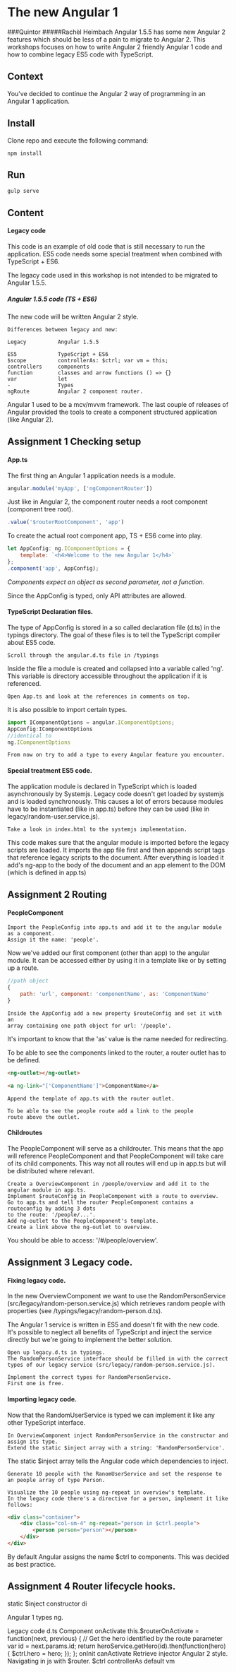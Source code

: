 # The new Angular 1
###Quintor
#####Rachèl Heimbach
Angular 1.5.5 has some new Angular 2 features which should be less of a pain to migrate to Angular 2.
This workshops focuses on how to write Angular 2 friendly Angular 1 code and how to combine legacy ES5 code with TypeScript.

## Context
You've decided to continue the Angular 2 way of programming in an Angular 1 application. 

## Install
Clone repo and execute the following command:
```
npm install
```

## Run
```
gulp serve
```

## Content
#### Legacy code
This code is an example of old code that is still necessary to run the application.
ES5 code needs some special treatment when combined with TypeScript + ES6.

The legacy code used in this workshop is not intended to be migrated to Angular 1.5.5.

##### Angular 1.5.5 code (TS + ES6)
The new code will be written Angular 2 style.
```
Differences between legacy and new:

Legacy          Angular 1.5.5

ES5             TypeScript + ES6
$scope          controllerAs: $ctrl; var vm = this;
controllers     components
function        classes and arrow functions () => {}
var             let
-               Types
ngRoute         Angular 2 component router.     
```

Angular 1 used to be a mcv/mvvm framework. The last couple of releases of Angular
provided the tools to create a component structured application (like Angular 2).

## Assignment 1 Checking setup
#### App.ts
The first thing an Angular 1 application needs is a module.
```javascript
angular.module('myApp', ['ngComponentRouter'])
```
Just like in Angular 2, the component router needs a root component (component tree root).
```javascript
.value('$routerRootComponent', 'app')
```
To create the actual root component app, TS + ES6 come into play.
```javascript
let AppConfig: ng.IComponentOptions = {
    template: `<h4>Welcome to the new Angular 1</h4>`
};
.component('app', AppConfig);
```
_Components expect an object as second parameter, not a function._

Since the AppConfig is typed, only API attributes are allowed.

#### TypeScript Declaration files.
The type of AppConfig is stored in a so called declaration file (d.ts) in the
typings directory. The goal of these files is to tell the TypeScript compiler
about ES5 code.

```
Scroll through the angular.d.ts file in /typings
```
Inside the file a module is created and collapsed into a variable called 'ng'.
This variable is directory accessible throughout the application if it is 
referenced.
```
Open App.ts and look at the references in comments on top.
```
It is also possible to import certain types.
```javascript
import IComponentOptions = angular.IComponentOptions;
AppConfig:IComponentOptions
//identical to
ng.IComponentOptions
```

```
From now on try to add a type to every Angular feature you encounter.
```

#### Special treatment ES5 code.
The application module is declared in TypeScript which is loaded asynchronously
by Systemjs. Legacy code doesn't get loaded by systemjs and is loaded synchronously.
This causes a lot of errors because modules have to be instantiated (like in app.ts) before they
can be used (like in legacy/random-user.service.js).
```
Take a look in index.html to the systemjs implementation.
```
This code makes sure that the angular module is imported before the legacy scripts are loaded.
It imports the app file first and then appends script tags that reference legacy scripts to the document.
After everything is loaded it add's ng-app to the body of the document and an app element to the DOM (which is defined in app.ts)

## Assignment 2 Routing
#### PeopleComponent
```
Import the PeopleConfig into app.ts and add it to the angular module as a component.
Assign it the name: 'people'.
```
Now we've added our first component (other than app) to the angular module.
It can be accessed either by using it in a template like <people></people>
or by setting up a route.

```javascript
//path object
{
    path: 'url', component: 'componentName', as: 'ComponentName'
}
```

```
Inside the AppConfig add a new property $routeConfig and set it with an 
array containing one path object for url: '/people'.
```
It's important to know that the 'as' value is the name needed for redirecting.

To be able to see the components linked to the router, a router outlet has to be
defined.
```html
<ng-outlet></ng-outlet>

<a ng-link="['ComponentName']">ComponentName</a>
```
```
Append the template of app.ts with the router outlet.

To be able to see the people route add a link to the people
route above the outlet.
```
#### Childroutes 
The PeopleComponent will serve as a childrouter. This means that the app will reference
PeopleComponent and that PeopleComponent will take care of its child components.
This way not all routes will end up in app.ts but will be distributed where relevant.

```
Create a OverviewComponent in /people/overview and add it to the angular module in app.ts.
Implement $routeConfig in PeopleComponent with a route to overview.
Go to app.ts and tell the router PeopleComponent contains a routeconfig by adding 3 dots
to the route: '/people/...'.
Add ng-outlet to the PeopleComponent's template.
Create a link above the ng-outlet to overview.
```

You should be able to access: '/#/people/overview'.

## Assignment 3 Legacy code.
#### Fixing legacy code.
In the new OverviewComponent we want to use the RandomPersonService (src/legacy/random-person.service.js) which
retrieves random people with properties (see /typings/legacy/random-person.d.ts).

The Angular 1 service is written in ES5 and doesn't fit with the new code.
It's possible to neglect all benefits of TypeScript and inject the service directly
but we're going to implement the better solution.

```
Open up legacy.d.ts in typings.
The RandomPersonService interface should be filled in with the correct
types of our legacy service (src/legacy/random-person.service.js).

Implement the correct types for RandomPersonService.
First one is free.
```
#### Importing legacy code.
Now that the RandomUserService is typed we can implement it like any other TypeScript
interface.
```
In OverviewComponent inject RandomPersonService in the constructor and assign its type.
Extend the static $inject array with a string: 'RandomPersonService'.
```
The static $inject array tells the Angular code which dependencies to inject.

```
Generate 10 people with the RanomUserService and set the response to 
an people array of type Person.

Visualize the 10 people using ng-repeat in overview's template.
In the legacy code there's a directive for a person, implement it like follows:
```

```html
<div class="container">
    <div class="col-sm-4" ng-repeat="person in $ctrl.people">
        <person person="person"></person>
    </div>
</div>
```

By default Angular assigns the name $ctrl to components. This was decided as best practice.

## Assignment 4 Router lifecycle hooks.




static $inject
constructor di

Angular 1 types ng.

Legacy code d.ts
Component
onActivate
this.$routerOnActivate = function(next, previous) {
  // Get the hero identified by the route parameter
  var id = next.params.id;
  return heroService.getHero(id).then(function(hero) {
    $ctrl.hero = hero;
  });
};
onInit
canActivate
Retrieve injector Angular 2 style. 
Navigating in js with $router.
$ctrl controllerAs default
vm
